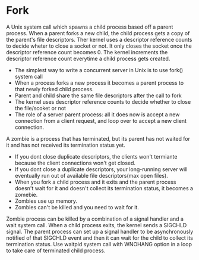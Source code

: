 # Fork

A Unix system call which spawns a child process based off a parent process.
When a parent forks a new child, the child process gets a copy of the parent's file descriptors.
Ther kernel uses a descriptor reference counts to decide wheter to close a socket or not. It only closes the socket once the descriptor reference count becomes 0. The kernel increments the descriptor reference count everytime a child process gets created.

- The simplest way to write a concurrent server in Unix is to use fork() system call
- When a process forks a new process it becomes a parent process to that newly forked child process.
- Parent and child share the same file descriptors after the call to fork
- The kernel uses descriptor reference counts to decide whether to close the file/scoket or not
- The role of a server parent process: all it does now is accept a new connection from a client request, and loop over to accept a new client connection.

A zombie is a process that has terminated, but its parent has not waited for it and has not received its termination status yet.

- If you dont close duplicate descriptors, the clients won't termiante because the client connections won't get closed.
- If you dont close a duplicate descriptors, your long-running server will eventually run out of available file descriptors(max open files).
- When you fork a child process and it exits and the parent process doesn't wait for it and doesn't collect its termination status, it becomes a zomebie.
- Zombies use up memory.
- Zombies can't be killed and you need to wait for it.

Zombie process can be killed by a combination of a signal handler and a wait system call. When a child process exits, the kernel sends a SIGCHLD signal. The parent process can set up a signal handler to be asynchronously notified of that SIGCHLD event and then it can wait for the child to collect its termination status.
Use waitpid system call with WNOHANG option in a loop to take care of terminated child process.
